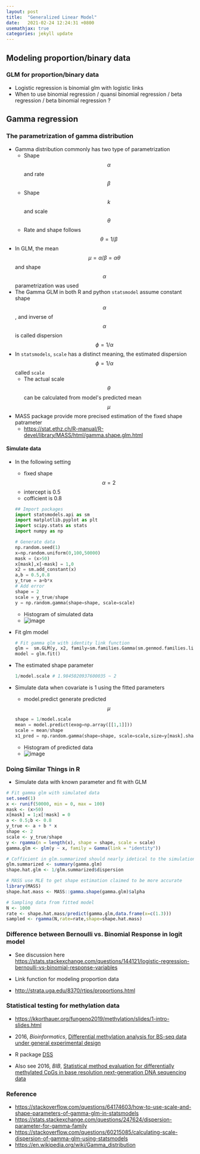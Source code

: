 ```yaml
---
layout: post
title:  "Generalized Linear Model"
date:   2021-02-24 12:24:31 +0800
usemathjax: true
categories: jekyll update
---
```


## Modeling proportion/binary data

### GLM for proportion/binary data
- Logistic regression is binomial glm with logistic links
- When to use binomial regression / quansi binomial regression / beta regression / beta binomial regression ?


## Gamma regression


### The parametrization of gamma distribution
- Gamma distribution commonly has two type of parametrization
  - Shape $$\alpha$$ and rate $$\beta$$
  - Shape $$k$$ and scale $$\theta$$
  - Rate and shape follows $$\theta=1/\beta$$
- In GLM, the mean $$\mu = \alpha/\beta = \alpha\theta$$ and shape $$\alpha$$ parametrization  was used
- The Gamma GLM in both R and python `statsmodel` assume constant shape $$\alpha$$, and inverse of $$\alpha$$ is called dispersion $$\phi=1/\alpha$$
- In `statsmodels`, `scale` has a distinct meaning, the estimated dispersion $$\phi=1/\alpha$$ called `scale`
  - The actual scale $$\theta$$ can be calculated from model's predicted mean $$\mu$$
- MASS package provide more precised estimation of the fixed shape patrameter
  - <https://stat.ethz.ch/R-manual/R-devel/library/MASS/html/gamma.shape.glm.html>

#### Simulate data
- In the following setting
  - fixed shape $$\alpha=2$$ 
  - intercept is 0.5
  - cofficient is 0.8

  ```python
  ## Import packages 
  import statsmodels.api as sm
  import matplotlib.pyplot as plt 
  import scipy.stats as stats 
  import numpy as np

  # Generate data
  np.random.seed(1)
  x=np.random.uniform(0,100,50000)
  mask = (x>50)
  x[mask],x[~mask] = 1,0
  x2 = sm.add_constant(x)
  a,b = 0.5,0.8
  y_true = a+b*x
  # Add error 
  shape = 2 
  scale = y_true/shape 
  y = np.random.gamma(shape=shape, scale=scale)
  ```
  - Histogram of simulated data
  - ![image]({{site.baseurl}}/images/2021-02-25-simulated.png)

- Fit glm model
  ```python
  # Fit gamma glm with identity link function
  glm =  sm.GLM(y, x2, family=sm.families.Gamma(sm.genmod.families.links.identity()))
  model = glm.fit() 
  ```

- The estimated shape parameter
  ```python
  1/model.scale # 1.9845020937600035 ~ 2
  ```

- Simulate data when covariate is 1 using the fitted parameters
  - model.predict generate predicted $$\mu$$

  ```python
  shape = 1/model.scale
  mean = model.predict(exog=np.array([[1,1]]))
  scale = mean/shape
  x1_pred = np.random.gamma(shape=shape, scale=scale,size=y[mask].shape[0])
  ```
  - Histogram of predicted data
  - ![image]({{site.baseurl}}/images/2021-02-25-glm-predicted.png)

### Doing Similar Things in R
  - Simulate data with known parameter and fit with GLM

  ```R
  # Fit gamma glm with simulated data
  set.seed(1)
  x <- runif(50000, min = 0, max = 100)
  mask <- (x>50)
  x[mask] = 1;x[!mask] = 0
  a <- 0.5;b <- 0.8
  y_true <- a + b * x
  shape <- 2
  scale <- y_true/shape
  y <- rgamma(n = length(x), shape = shape, scale = scale)
  gamma.glm <- glm(y ~ x, family = Gamma(link = "identity"))

  # Cofficient in glm.summarized should nearly idetical to the simulation setting
  glm.summarized <- summary(gamma.glm)
  shape.hat.glm <- 1/glm.summarized$dispersion

  # MASS use MLE to get shape estimation claimed to be more accurate
  library(MASS)
  shape.hat.mass <- MASS::gamma.shape(gamma.glm)$alpha

  # Sampling data from fitted model
  N <- 1000
  rate <- shape.hat.mass/predict(gamma.glm,data.frame(x=c(1.3)))
  sampled <- rgamma(N,rate=rate,shape=shape.hat.mass)
  ```


### Difference between Bernoulli vs. Binomial Response in logit model

- See discussion here <https://stats.stackexchange.com/questions/144121/logistic-regression-bernoulli-vs-binomial-response-variables>

- Link function for modeling proportion data

- http://strata.uga.edu/8370/rtips/proportions.html

### Statistical testing for methylation data
- <https://kkorthauer.org/fungeno2019/methylation/slides/1-intro-slides.html>

- 2016, *Bioinformatics*, [Differential methylation analysis for BS-seq data under general experimental design](https://academic.oup.com/bioinformatics/article/32/10/1446/1743267)
- R package [DSS](https://bioconductor.org/packages/release/bioc/html/DSS.html)

- Also see 2016, *BIB*, [Statistical method evaluation for differentially methylated CpGs in base resolution next-generation DNA sequencing data](https://academic.oup.com/bib/article/19/3/374/2769438)



### Reference
- <https://stackoverflow.com/questions/64174603/how-to-use-scale-and-shape-parameters-of-gamma-glm-in-statsmodels>
- <https://stats.stackexchange.com/questions/247624/dispersion-parameter-for-gamma-family>
- <https://stackoverflow.com/questions/60215085/calculating-scale-dispersion-of-gamma-glm-using-statsmodels>
- <https://en.wikipedia.org/wiki/Gamma_distribution>
